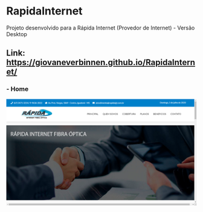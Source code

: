 # RapidaInternet
Projeto desenvolvido para a Rápida Internet (Provedor de Internet) - Versão Desktop

## Link: https://giovaneverbinnen.github.io/RapidaInternet/

### - Home
![](img/Home.png)
